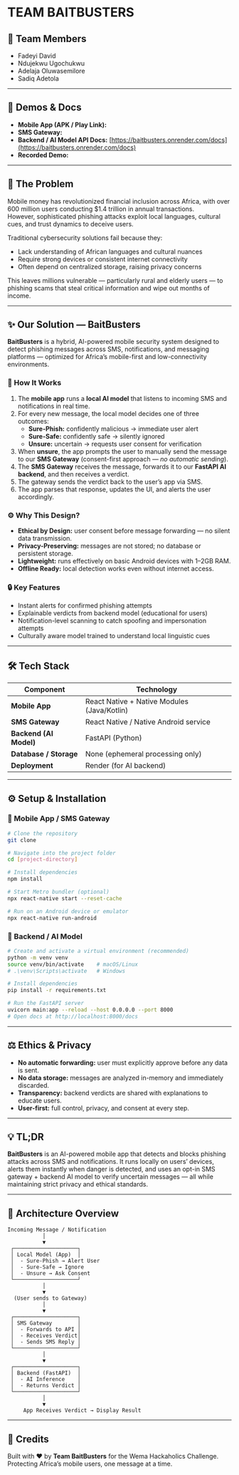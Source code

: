 # TEAM BAITBUSTERS

## 👥 Team Members
- Fadeyi David  
- Ndujekwu Ugochukwu  
- Adelaja Oluwasemilore  
- Sadiq Adetola

---

## 🚀 Demos & Docs

* **Mobile App (APK / Play Link):**   
* **SMS Gateway:**   
* **Backend / AI Model API Docs:** [https://baitbusters.onrender.com/docs](https://baitbusters.onrender.com/docs)  
* **Recorded Demo:**   

---

## 🎯 The Problem

Mobile money has revolutionized financial inclusion across Africa, with over 600 million users conducting $1.4 trillion in annual transactions.  
However, sophisticated phishing attacks exploit local languages, cultural cues, and trust dynamics to deceive users.  

Traditional cybersecurity solutions fail because they:
- Lack understanding of African languages and cultural nuances  
- Require strong devices or consistent internet connectivity  
- Often depend on centralized storage, raising privacy concerns  

This leaves millions vulnerable — particularly rural and elderly users — to phishing scams that steal critical information and wipe out months of income.

---

## ✨ Our Solution — **BaitBusters**

**BaitBusters** is a hybrid, AI-powered mobile security system designed to detect phishing messages across SMS, notifications, and messaging platforms — optimized for Africa’s mobile-first and low-connectivity environments.

### 🧠 How It Works
1. The **mobile app** runs a **local AI model** that listens to incoming SMS and notifications in real time.  
2. For every new message, the local model decides one of three outcomes:
   - **Sure-Phish:** confidently malicious → immediate user alert  
   - **Sure-Safe:** confidently safe → silently ignored  
   - **Unsure:** uncertain → requests user consent for verification
3. When **unsure**, the app prompts the user to manually send the message to our **SMS Gateway** (consent-first approach — *no automatic sending*).  
4. The **SMS Gateway** receives the message, forwards it to our **FastAPI AI backend**, and then receives a verdict.
5. The gateway sends the verdict back to the user’s app via SMS.  
6. The app parses that response, updates the UI, and alerts the user accordingly.

### ⚙️ Why This Design?
- **Ethical by Design:** user consent before message forwarding — no silent data transmission.  
- **Privacy-Preserving:** messages are not stored; no database or persistent storage.  
- **Lightweight:** runs effectively on basic Android devices with 1–2GB RAM.  
- **Offline Ready:** local detection works even without internet access.  

### 🔒 Key Features
- Instant alerts for confirmed phishing attempts  
- Explainable verdicts from backend model (educational for users)  
- Notification-level scanning to catch spoofing and impersonation attempts  
- Culturally aware model trained to understand local linguistic cues  

---

## 🛠️ Tech Stack

| Component | Technology |
|------------|-------------|
| **Mobile App** | React Native + Native Modules (Java/Kotlin) |
| **SMS Gateway** | React Native / Native Android service |
| **Backend (AI Model)** | FastAPI (Python) |
| **Database / Storage** | None (ephemeral processing only) |
| **Deployment** | Render (for AI backend) |

---

## ⚙️ Setup & Installation

### 📱 Mobile App / SMS Gateway
```bash
# Clone the repository
git clone 

# Navigate into the project folder
cd [project-directory]

# Install dependencies
npm install

# Start Metro bundler (optional)
npx react-native start --reset-cache

# Run on an Android device or emulator
npx react-native run-android
````

### 🧠 Backend / AI Model

```bash
# Create and activate a virtual environment (recommended)
python -m venv venv
source venv/bin/activate    # macOS/Linux
# .\venv\Scripts\activate   # Windows

# Install dependencies
pip install -r requirements.txt

# Run the FastAPI server
uvicorn main:app --reload --host 0.0.0.0 --port 8000
# Open docs at http://localhost:8000/docs
```

---

## ⚖️ Ethics & Privacy

* **No automatic forwarding:** user must explicitly approve before any data is sent.
* **No data storage:** messages are analyzed in-memory and immediately discarded.
* **Transparency:** backend verdicts are shared with explanations to educate users.
* **User-first:** full control, privacy, and consent at every step.

---

## 💡 TL;DR

**BaitBusters** is an AI-powered mobile app that detects and blocks phishing attacks across SMS and notifications.
It runs locally on users’ devices, alerts them instantly when danger is detected, and uses an opt-in SMS gateway + backend AI model to verify uncertain messages — all while maintaining strict privacy and ethical standards.

---

## 🧩 Architecture Overview

```
Incoming Message / Notification
           │
           ▼
 ┌────────────────────┐
 │ Local Model (App)  │
 │  - Sure-Phish → Alert User
 │  - Sure-Safe → Ignore
 │  - Unsure → Ask Consent
 └────────────────────┘
           │
           ▼
  (User sends to Gateway)
           │
           ▼
 ┌────────────────────┐
 │ SMS Gateway        │
 │  - Forwards to API │
 │  - Receives Verdict│
 │  - Sends SMS Reply │
 └────────────────────┘
           │
           ▼
 ┌────────────────────┐
 │ Backend (FastAPI)  │
 │  - AI Inference    │
 │  - Returns Verdict │
 └────────────────────┘
           │
           ▼
     App Receives Verdict → Display Result
```

---

## 🧾 Credits

Built with ❤️ by **Team BaitBusters** for the Wema Hackaholics Challenge.
Protecting Africa’s mobile users, one message at a time.


